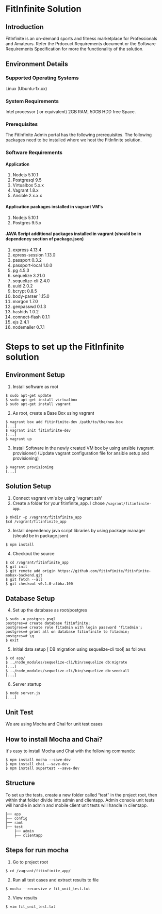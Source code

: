 FitInfinite Solution
===============


Introduction
---------------

FitInfinite is an on-demand sports and fitness marketplace for Professionals and Amateurs. Refer the Prdocuct Requirements document or the Software Requirements Specification for more the functionality of the solution. 


Environment Details
--------------------------

### Supported Operating Systems

Linux (Ubuntu-1x.xx)

### System Requirements
Intel processor (<min config here> or equivalent)
2GB RAM, 
50GB HDD free Space.

### Prerequisites
The FitInfinite Admin portal has the following prerequisites. The following packages need to be installed where we host the FitInfinite solution.

### Software Requirements

#### Application

1. Nodejs 5.10.1
2. Postgresql 9.5
3. Virtualbox 5.x.x
4. Vagrant 1.8.x 
5. Ansible 2.x.x.x


#### Application packages installed in vagrant VM's
1. Nodejs 5.10.1
2. Postgres 9.5.x

#### JAVA Script additional packages installed in vagrant (should be in dependency section of package.json)
1. express 4.13.4  
2. epress-session 1.13.0  
3. passport 0.3.2  
4. passport-local 1.0.0  
5. pg 4.5.3 
6. sequelize 3.21.0
7. sequelize-cli 2.4.0
8. uuid 2.0.2
9. bcrypt 0.8.5
10. body-parser 1.15.0
11. morgon 1.7.0
12. genpasswd 0.1.3
13. hashids 1.0.2
14. connect-flash 0.1.1
15. ejs 2.4.1
16. nodemailer 0.7.1


Steps to set up the FitInfinite solution
========================

Environment Setup 
------------------------

1. Install software as root
```
$ sudo apt-get update
$ sudo apt-get install virtualbox 
$ sudo apt-get install vagrant
```

2. As root, create a Base Box using vagrant
```
$ vagrant box add fitinfinite-dev /path/to/the/new.box
[...]
$ vagrant init fitinfinite-dev
[...]
$ vagrant up
```

3. Install Software in the newly created VM box by using ansible (vagrant provisioner)
   (Update vagrant configuration file for ansible setup and provisioning)
```
$ vagrant provisioning
[...]
```



Solution Setup
------------------


1. Connect vagrant vm's by using 'vagrant ssh'
2. Create a folder for your fitinfinite_app.  I chose `/vagrant/fitinfinite-app`.
```
$ mkdir -p /vagrant/fitinfinite_app
$cd /vagrant/fitinfinite_app
```


3. Install dependency java script libraries by using package manager (should be in package.json)

```
$ npm install 

```

4. Checkout the source

```
$ cd /vagrant/fitinfinite_app
$ git init
$ git remote add origin https://github.com/fitinfinite/fitinfinite-mobax-backend.git
$ git fetch --all
$ git checkout v0.1.0-albha.100
```

Database Setup
-------------------


4. Set up the database as root/postgres
```
$ sudo -u postgres psql
postgres=# create database fitinfinite;
postgres=# create role fitadmin with login password 'fitadmin';
postgres=# grant all on database fitinfinite to fitadmin;
postgres=# \q
$ exit
```

5. Initial data setup [ DB migration using sequelize-cli tool] as follows
```
$ cd app/
$ ../node_modules/sequelize-cli/bin/sequelize db:migrate
[...]
$ ../node_modules/sequelize-cli/bin/sequelize db:seed:all
[...] 
```
6. Server startup
```
$ node server.js
[...] 
```

Unit Test
---------------

We are using Mocha and Chai for unit test cases


How to install Mocha and Chai?
--------------------------------

It's easy to install Mocha and Chai with the following commands:

```
$ npm install mocha --save-dev
$ npm install chai --save-dev
$ npm install supertest --save-dev
```

Structure
---------------

To set up the tests, create a new folder called “test” in the project root, then within that folder divide into admin and clientapp. Admin console unit tests will handle in admin and mobile client unit tests will handle in clientapp.

    ├── app                   
    ├── config                    
    ├── raml                     
    ├── test                    
        ├── admin                   
        ├── clientapp

Steps for run mocha
--------------------------------

1. Go to project root
```
$ cd /vagrant/fitinfinite_app/
```

2. Run all test cases and extract results to file
```
$ mocha --recursive > fit_unit_test.txt
```

3. View results
```
$ vim fit_unit_test.txt
```

